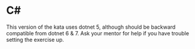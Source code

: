 # C#

This version of the kata uses dotnet 5, although should be backward compatible from dotnet 6 & 7.
Ask your mentor for help if you have trouble setting the exercise up.